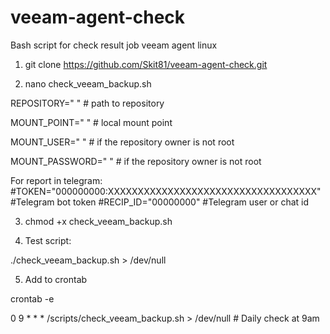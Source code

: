 # veeam-agent-check
Bash script for check result job veeam agent linux


1. git clone https://github.com/Skit81/veeam-agent-check.git

2. nano check_veeam_backup.sh

REPOSITORY=" " # path to repository

MOUNT_POINT=" " # local mount point

MOUNT_USER=" " # if the repository owner is not root

MOUNT_PASSWORD=" " # if the repository owner is not root


For report in telegram:
#TOKEN="000000000:XXXXXXXXXXXXXXXXXXXXXXXXXXXXXXXXXXX" #Telegram bot token
#RECIP_ID="00000000" #Telegram user or chat id

3. chmod +x check_veeam_backup.sh

4. Test script:

./check_veeam_backup.sh > /dev/null

5. Add to crontab

crontab -e

0 9 * * * /scripts/check_veeam_backup.sh > /dev/null # Daily check at 9am
